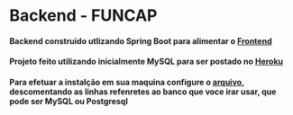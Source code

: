 # Backend - FUNCAP 

#### Backend construido utlizando Spring Boot para alimentar o [Frontend](https://github.com/WellingtonDeOliveira)
#### Projeto feito utilizando inicialmente MySQL para ser postado no [Heroku](https://ufc-formulario-backend.herokuapp.com/)
#### Para efetuar a instalção em sua maquina configure o [arquivo](https://github.com/WellingtonDeOliveira/FUNCAP_pavimento), descomentando as linhas refenretes ao banco que voce irar usar, que pode ser MySQL ou Postgresql
